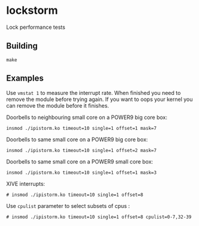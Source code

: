 # lockstorm

Lock performance tests

## Building

```make```

## Examples

Use `vmstat 1` to measure the interrupt rate. When finished you need to
remove the module before trying again. If you want to oops your kernel
you can remove the module before it finishes.

Doorbells to neighbouring small core on a POWER9 big core box:

```insmod ./ipistorm.ko timeout=10 single=1 offset=1 mask=7```

Doorbells to same small core on a POWER9 big core box:

```insmod ./ipistorm.ko timeout=10 single=1 offset=2 mask=7```

Doorbells to same small core on a POWER9 small core box:

```insmod ./ipistorm.ko timeout=10 single=1 offset=1 mask=3```

XIVE interrupts:

```# insmod ./ipistorm.ko timeout=10 single=1 offset=8```

Use `cpulist` parameter to select subsets of cpus :

```# insmod ./ipistorm.ko timeout=10 single=1 offset=8 cpulist=0-7,32-39```
